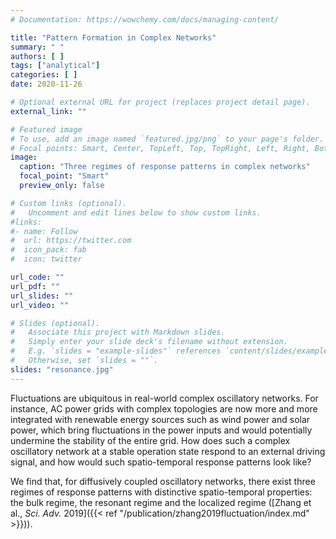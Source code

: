 ```yaml
---
# Documentation: https://wowchemy.com/docs/managing-content/

title: "Pattern Formation in Complex Networks"
summary: " "
authors: [ ]
tags: ["analytical"]
categories: [ ]
date: 2020-11-26

# Optional external URL for project (replaces project detail page).
external_link: ""

# Featured image
# To use, add an image named `featured.jpg/png` to your page's folder.
# Focal points: Smart, Center, TopLeft, Top, TopRight, Left, Right, BottomLeft, Bottom, BottomRight.
image:
  caption: "Three regimes of response patterns in complex networks"
  focal_point: "Smart"
  preview_only: false

# Custom links (optional).
#   Uncomment and edit lines below to show custom links.
#links:
#- name: Follow
#  url: https://twitter.com
#  icon_pack: fab
#  icon: twitter

url_code: ""
url_pdf: ""
url_slides: ""
url_video: ""

# Slides (optional).
#   Associate this project with Markdown slides.
#   Simply enter your slide deck's filename without extension.
#   E.g. `slides = "example-slides"` references `content/slides/example-slides.md`.
#   Otherwise, set `slides = ""`.
slides: "resonance.jpg"
---
```


Fluctuations are ubiquitous in real-world complex oscillatory networks. For instance, AC power grids with complex topologies are now more and more integrated with renewable energy sources such as wind power and solar power, which bring fluctuations in the power inputs and would potentially undermine the stability of the entire grid. How does such a complex oscillatory network at a stable operation state respond to an external driving signal, and how would such spatio-temporal response patterns look like?

We find that, for diffusively coupled oscillatory networks, there exist three regimes of response patterns with distinctive spatio-temporal properties: the bulk regime, the resonant regime and the localized regime ([Zhang et al., *Sci. Adv.* 2019]({{< ref "/publication/zhang2019fluctuation/index.md" >}})).